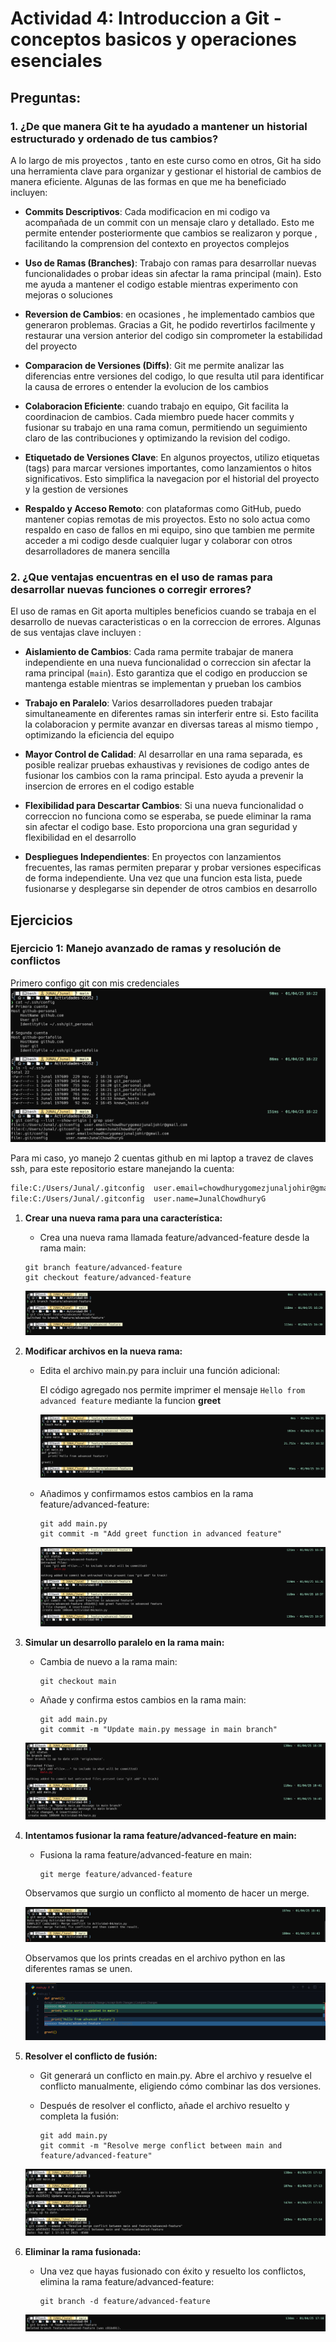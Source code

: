# **Actividad 4: Introduccion a Git - conceptos basicos y operaciones esenciales**


## **Preguntas:**
### **1. ¿De que manera Git te ha ayudado a mantener un historial estructurado y ordenado de tus cambios?**  

A lo largo de mis proyectos , tanto en este curso como en otros, Git ha sido una herramienta clave para organizar y gestionar el historial de cambios de manera eficiente. Algunas de las formas en que me ha beneficiado incluyen:  

- **Commits Descriptivos**: Cada modificacion en mi codigo va acompañada de un commit con un mensaje claro y detallado. Esto me permite entender posteriormente que cambios se realizaron y porque , facilitando la comprension del contexto en proyectos complejos  

- **Uso de Ramas (Branches)**: Trabajo con ramas para desarrollar nuevas funcionalidades o probar ideas sin afectar la rama principal (main). Esto me ayuda a mantener el codigo estable mientras experimento con mejoras o soluciones

- **Reversion de Cambios**: en ocasiones , he implementado cambios que generaron problemas. Gracias a Git, he podido revertirlos facilmente y restaurar una version anterior del codigo sin comprometer la estabilidad del proyecto  

- **Comparacion de Versiones (Diffs)**: Git me permite analizar las diferencias entre versiones del codigo, lo que resulta util para identificar la causa de errores o entender la evolucion de los cambios 

- **Colaboracion Eficiente**: cuando trabajo en equipo, Git facilita la coordinacion de cambios. Cada miembro puede hacer commits y fusionar su trabajo en una rama comun, permitiendo un seguimiento claro de las contribuciones y optimizando la revision del codigo.  

- **Etiquetado de Versiones Clave**: En algunos proyectos, utilizo etiquetas (tags) para marcar versiones importantes, como lanzamientos o hitos significativos. Esto simplifica la navegacion por el historial del proyecto y la gestion de versiones  

- **Respaldo y Acceso Remoto**: con plataformas como GitHub, puedo mantener copias remotas de mis proyectos. Esto no solo actua como respaldo en caso de fallos en mi equipo, sino que tambien me permite acceder a mi codigo desde cualquier lugar y colaborar con otros desarrolladores de manera sencilla


### **2. ¿Que ventajas encuentras en el uso de ramas para desarrollar nuevas funciones o corregir errores?**  

El uso de ramas en Git aporta multiples beneficios cuando se trabaja en el desarrollo de nuevas caracteristicas o en la correccion de errores. Algunas de sus ventajas clave incluyen :  

- **Aislamiento de Cambios**: Cada rama permite trabajar de manera independiente en una nueva funcionalidad o correccion sin afectar la rama principal (`main`). Esto garantiza que el codigo en produccion se mantenga estable mientras se implementan y prueban los cambios  

- **Trabajo en Paralelo**: Varios desarrolladores pueden trabajar simultaneamente en diferentes ramas sin interferir entre si. Esto facilita la colaboracion y permite avanzar en diversas tareas al mismo tiempo , optimizando la eficiencia del equipo  

- **Mayor Control de Calidad**: Al desarrollar en una rama separada, es posible realizar pruebas exhaustivas y revisiones de codigo antes de fusionar los cambios con la rama principal. Esto ayuda a prevenir la insercion de errores en el codigo estable  

- **Flexibilidad para Descartar Cambios**: Si una nueva funcionalidad o correccion no funciona como se esperaba, se puede eliminar la rama sin afectar el codigo base. Esto proporciona una gran seguridad y flexibilidad en el desarrollo  

- **Despliegues Independientes**: En proyectos con lanzamientos frecuentes, las ramas permiten preparar y probar versiones especificas de forma independiente. Una vez que una funcion esta lista, puede fusionarse y desplegarse sin depender de otros cambios en desarrollo

## **Ejercicios**

### **Ejercicio 1: Manejo avanzado de ramas y resolución de conflictos**

Primero configo git con mis credenciales
    ![Configuracion](img/git-config.png)

Para mi caso, yo manejo 2 cuentas github en mi laptop a travez de claves ssh, para este repositorio estare manejando la cuenta:

```bash
file:C:/Users/Junal/.gitconfig  user.email=chowdhurygomezjunaljohir@gmail.com
file:C:/Users/Junal/.gitconfig  user.name=JunalChowdhuryG
```

1. **Crear una nueva rama para una característica:**

    - Crea una nueva rama llamada feature/advanced-feature desde la rama main:

    ```git
    git branch feature/advanced-feature
    git checkout feature/advanced-feature       
    ```
    ![](img/E1-git-branch-feature-advanced.png)


2. **Modificar archivos en la nueva rama:**

    - Edita el archivo main.py para incluir una función adicional:

        El código agregado nos permite imprimer el mensaje `Hello from advanced feature` mediante la funcion **greet**

        ![](img/E1-touch-nano-mainPY.png)

    - Añadimos y confirmamos estos cambios en la rama feature/advanced-feature:

        ```git
        git add main.py
        git commit -m "Add greet function in advanced feature"     
        ```

        ![](img/E1-git-commit-advanced-mainPY.png)

3. **Simular un desarrollo paralelo en la rama main:**

    - Cambia de nuevo a la rama main:

        ```git
        git checkout main  
        ```
    - Añade y confirma estos cambios en la rama main:

        ```git
        git add main.py
        git commit -m "Update main.py message in main branch"
        ```
    
    ![](img/E1-git-commit-main-mainPY.png)

4. **Intentamos fusionar la rama feature/advanced-feature en main:**

    - Fusiona la rama feature/advanced-feature en main:
        ```git
        git merge feature/advanced-feature
        ```
    Observamos que surgio un conflicto al momento de hacer un merge.

    ![](img/E1-git-conflict-1.png)

    Observamos que los prints creadas en el archivo python en las diferentes ramas se unen. 

    ![](img/E1-codigo-conflicto.png)

5. **Resolver el conflicto de fusión:**

    - Git generará un conflicto en main.py. Abre el archivo y resuelve el conflicto manualmente,
    eligiendo cómo combinar las dos versiones.

    - Después de resolver el conflicto, añade el archivo resuelto y completa la fusión:

        ```git
        git add main.py
        git commit -m "Resolve merge conflict between main and feature/advanced-feature"
        ```
    ![](img/E1-git-merge-1.png)

6. **Eliminar la rama fusionada:**
    - Una vez que hayas fusionado con éxito y resuelto los conflictos, elimina la rama
    feature/advanced-feature:

        ```git
        git branch -d feature/advanced-feature
        ```

    ![](img/E1-git-delete-branch.png)







